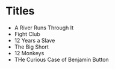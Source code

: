 # Titles

- A River Runs Through It
- Fight Club
- 12 Years a Slave
- The Big Short
- 12 Monkeys
- THe Curious Case of Benjamin Button